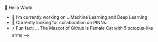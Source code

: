 👋
Hello World

- 🔭 I’m currently working on ...Machine Learning and Deep Learning 
- 🌱 Currently looking for collaboration on PINNs. 
- ⚡ Fun fact: ... The Mascot of Github is Female Cat with 5 octopus-like arms 
-->
